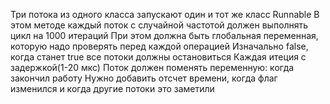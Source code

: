Три потока из одного класса запускают один и тот же класс Runnable
В этом методе каждый поток с случайной частотой должен выполнять цикл на 1000 итераций
При этом должна быть глобальная переменная, которую надо проверять перед каждой операцией 
Изначально false, когда станет true все потоки должны остановиться
Каждая итеция с задержкой(1-20 мкс)
Поток должен поменять переменную: когда закончил работу
Нужно добавить отсчет времени, когда флаг изменился и когда другие потоки это заметили